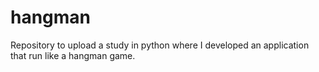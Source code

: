 # hangman
Repository to upload a study in python where I developed an application that run like a hangman game.
